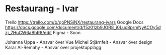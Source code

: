 # Restaurang - Ivar

Trello https://trello.com/b/qoPNSiNX/restaurang-ivars
Google Docs https://docs.google.com/document/d/15z01zb9JGR8_i0Luc8prmNyACOy5dzj_7HuCW6aBhR8/edit
Figma - Soon

Johanna Uppa - Ansvar över Vue
Michel Stjärnfelt - Ansvar över design
Karar Al-Remahy - Ansvar över projektupplägg

